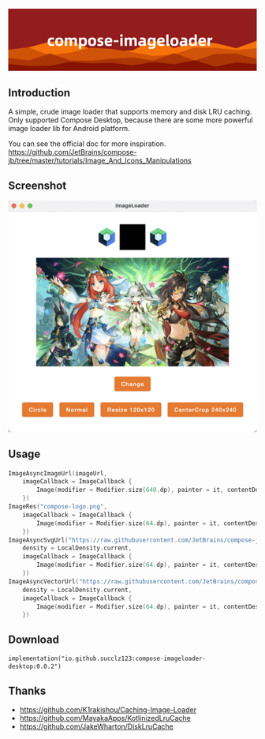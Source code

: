 ![banner][file:banner]

[file:banner]: screenshot/banner.png

## Introduction
A simple, crude image loader that supports memory and disk LRU caching. Only supported Compose Desktop, because there
are some more powerful image loader lib for Android platform.

You can see the official doc for more inspiration.
https://github.com/JetBrains/compose-jb/tree/master/tutorials/Image_And_Icons_Manipulations

## Screenshot

![1][file:1]

[file:1]: screenshot/imageloader-1.png

## Usage

```kotlin
ImageAsyncImageUrl(imageUrl,
    imageCallback = ImageCallback {
        Image(modifier = Modifier.size(640.dp), painter = it, contentDescription = "123")
    })
ImageRes("compose-logo.png",
    imageCallback = ImageCallback {
        Image(modifier = Modifier.size(64.dp), painter = it, contentDescription = "res")
    })
ImageAsyncSvgUrl("https://raw.githubusercontent.com/JetBrains/compose-jb/master/artwork/compose-logo.svg",
    density = LocalDensity.current,
    imageCallback = ImageCallback {
        Image(modifier = Modifier.size(64.dp), painter = it, contentDescription = "svg")
    })
ImageAsyncVectorUrl("https://raw.githubusercontent.com/JetBrains/compose-jb/master/artwork/compose-logo.xml",
    density = LocalDensity.current,
    imageCallback = ImageCallback {
        Image(modifier = Modifier.size(64.dp), painter = it, contentDescription = "vector")
    })
```

## Download

```
implementation("io.github.succlz123:compose-imageloader-desktop:0.0.2")
```

## Thanks

- https://github.com/K1rakishou/Caching-Image-Loader
- https://github.com/MayakaApps/KotlinizedLruCache
- https://github.com/JakeWharton/DiskLruCache

